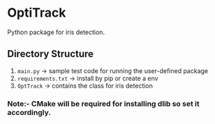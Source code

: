 # OptiTrack
Python package for iris detection.

## Directory Structure
1. ``main.py`` -> sample test code for running the user-defined package
2. ``requirements.txt`` -> install by pip or create a env
3. ``OptTrack`` -> contains the class for iris detection

### Note:- CMake will be required for installing dlib so set it accordingly.
